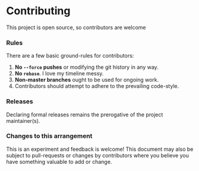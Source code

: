 # Contributing

This project is open source, so contributors are welcome

### Rules

There are a few basic ground-rules for contributors:

1. **No `--force` pushes** or modifying the git history in any way.
1. **No `rebase`**. I love my timeline messy.
1. **Non-master branches** ought to be used for ongoing work.
1. Contributors should attempt to adhere to the prevailing code-style.

### Releases

Declaring formal releases remains the prerogative of the project maintainer(s).

### Changes to this arrangement

This is an experiment and feedback is welcome! This document may also be subject to pull-requests or changes by contributors where you believe you have something valuable to add or change.
